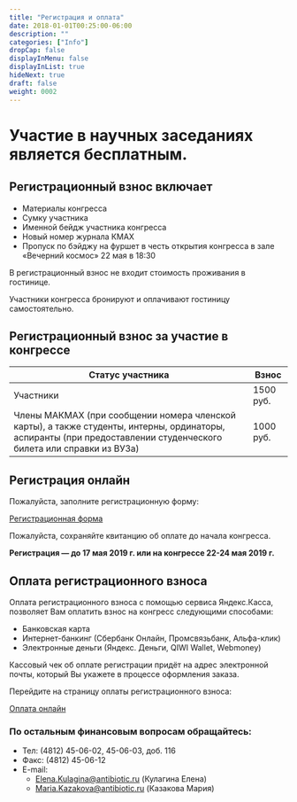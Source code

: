 ```yaml
---
title: "Регистрация и оплата"
date: 2018-01-01T00:25:00-06:00
description: ""
categories: ["Info"]
dropCap: false
displayInMenu: false
displayInList: true
hideNext: true
draft: false
weight: 0002
---
```


# Участие в научных заседаниях является бесплатным.

## Регистрационный взнос включает

- Материалы конгресса
- Сумку участника
- Именной бейдж участника конгресса
- Новый номер журнала КМАХ
- Пропуск по бэйджу на фуршет в честь открытия конгресса в зале «Вечерний космос» 22 мая в 18:30

В регистрационный взнос не входит стоимость проживания в гостинице.

Участники конгресса бронируют и оплачивают гостиницу самостоятельно.

## Регистрационный взнос за участие в конгрессе

| Статус участника | Взнос |
| --- | --- |
| Участники	| 1500 руб. |
| Члены МАКМАХ (при сообщении номера членской карты), а также студенты, интерны, ординаторы, аспиранты (при предоставлении студенческого билета или справки из ВУЗа) |	1000 руб. |


## Регистрация онлайн

Пожалуйста, заполните регистрационную форму:

[Регистрационная форма](http://www.iacmac.ru/iacmac/ru/confer/2019/0522/regform.shtml)

Пожалуйста, сохраняйте квитанцию об оплате до начала конгресса.

**Регистрация — до 17 мая 2019 г. или на конгрессе 22-24 мая 2019 г.**

## Оплата регистрационного взноса

Оплата регистрационного взноса с помощью сервиса Яндекс.Касса, позволяет Вам оплатить взнос на конгресс следующими способами:

- Банковская карта
- Интернет-банкинг (Сбербанк Онлайн, Промсвязьбанк, Альфа-клик)
- Электронные деньги (Яндекс. Деньги, QIWI Wallet, Webmoney)

Кассовый чек об оплате регистрации придёт на адрес электронной почты, который Вы укажете в процессе оформления заказа.

Перейдите на страницу оплаты регистрационного взноса:   

[Оплата онлайн](https://reg.iacmac.ru/)

### По остальным финансовым вопросам обращайтесь:

- Тел: (4812) 45-06-02, 45-06-03, доб. 116
- Факс: (4812) 45-06-12
- E-mail:	
  - [Elena.Kulagina@antibiotic.ru](mailto:Elena.Kulagina@antibiotic.ru)	(Кулагина Елена)
  - [Maria.Kazakova@antibiotic.ru](mailto:Maria.Kazakova@antibiotic.ru)	(Казакова Мария)




